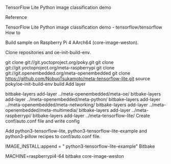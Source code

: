 TensorFlow Lite Python image classification demo

Reference

TensorFlow Lite Python image classification demo - tensorflow/tensorflow
How to

Build sample on Raspberry Pi 4 AArch64 (core-image-weston).

Clone repositories and oe-init-build-env.

git clone git://git.yoctoproject.org/poky.git
git clone git://git.yoctoproject.org/meta-raspberrypi
git clone git://git.openembedded.org/meta-openembedded
git clone https://github.com/NobuoTsukamoto/meta-tensorflow-lite.git
source poky/oe-init-build-env build
Add layer

bitbake-layers add-layer ../meta-openembedded/meta-oe/
bitbake-layers add-layer ../meta-openembedded/meta-python/
bitbake-layers add-layer ../meta-openembedded/meta-networking/
bitbake-layers add-layer ../meta-openembedded/meta-multimedia/
bitbake-layers add-layer ../meta-raspberrypi/
bitbake-layers add-layer ../meta-tensorflow-lite/
Create conf/auto.conf file and write config

Add python3-tensorflow-lite, python3-tensorflow-lite-example and python3-pillow recipes to conf/auto.conf file.

IMAGE_INSTALL:append = " python3-tensorflow-lite-example"
Bitbake

MACHINE=raspberrypi4-64 bitbake core-image-weston
